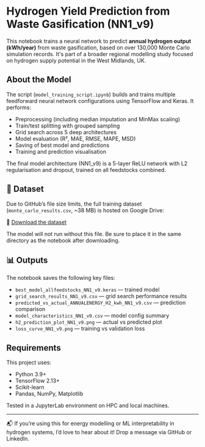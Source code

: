 # Hydrogen Yield Prediction from Waste Gasification (NN1_v9)

This notebook trains a neural network to predict **annual hydrogen output (kWh/year)** from waste gasification, based on over 130,000 Monte Carlo simulation records. It's part of a broader regional modelling study focused on hydrogen supply potential in the West Midlands, UK.

## About the Model
The script (`model_training_script.ipynb`) builds and trains multiple feedforward neural network configurations using TensorFlow and Keras. It performs:

- Preprocessing (including median imputation and MinMax scaling)
- Train/test splitting with grouped sampling
- Grid search across 5 deep architectures
- Model evaluation (R², MAE, RMSE, MAPE, MSD)
- Saving of best model and predictions
- Training and prediction visualisation

The final model architecture (NN1\_v9) is a 5-layer ReLU network with L2 regularisation and dropout, trained on all feedstocks combined.

## 📂 Dataset

Due to GitHub’s file size limits, the full training dataset (`monte_carlo_results.csv`, ~38 MB) is hosted on Google Drive:

📎 [Download the dataset](https://drive.google.com/file/d/1QC4NEzxX6meGtlOzFXlOSM6yGl36gKOc/view?usp=drive_link)

The model will not run without this file. Be sure to place it in the same directory as the notebook after downloading.

## 📊 Outputs
The notebook saves the following key files:

- `best_model_allfeedstocks_NN1_v9.keras` — trained model
- `grid_search_results_NN1_v9.csv` — grid search performance results
- `predicted_vs_actual_ANNUALENERGY_H2_kwh_NN1_v9.csv` — prediction comparison
- `model_characteristics_NN1_v9.csv` — model config summary
- `h2_prediction_plot_NN1_v9.png` — actual vs predicted plot
- `loss_curve_NN1_v9.png` — training vs validation loss

## Requirements
This project uses:
- Python 3.9+
- TensorFlow 2.13+
- Scikit-learn
- Pandas, NumPy, Matplotlib

Tested in a JupyterLab environment on HPC and local machines.

---

📬 If you’re using this for energy modelling or ML interpretability in hydrogen systems, I’d love to hear about it! Drop a message via GitHub or LinkedIn.
